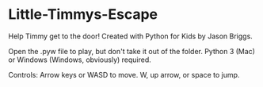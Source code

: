 # Little-Timmys-Escape
Help Timmy get to the door!
Created with Python for Kids by Jason Briggs.

Open the .pyw file to play, but don't take it out of the folder. Python 3 (Mac) or Windows (Windows, obviously) required.

Controls: Arrow keys or WASD to move. W, up arrow, or space to jump.
